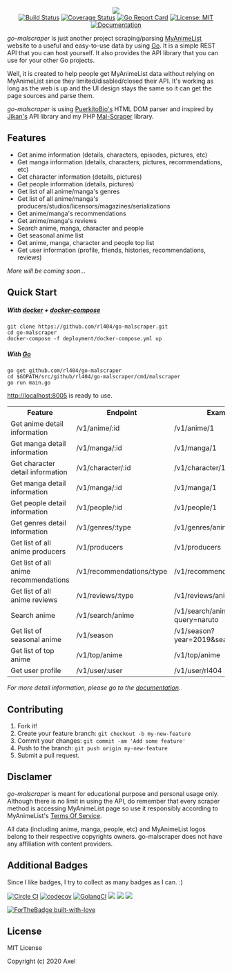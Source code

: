<p align=center>
	<img src="https://raw.githubusercontent.com/rl404/go-malscraper/master/assets/logo.png"><br>
	<a href="https://travis-ci.org/rl404/go-malscraper"><img src="https://api.travis-ci.org/rl404/go-malscraper.svg?branch=master" alt="Build Status"></a>
	<a href="https://coveralls.io/github/rl404/go-malscraper"><img src="https://coveralls.io/repos/github/rl404/go-malscraper/badge.svg" alt="Coverage Status"></a>
	<a href="https://goreportcard.com/report/github.com/rl404/go-malscraper"><img src="https://goreportcard.com/badge/github.com/rl404/go-malscraper" alt="Go Report Card"></a>
	<a href="https://opensource.org/licenses/MIT"><img src="https://img.shields.io/github/license/rl404/go-malscraper.svg" alt="License: MIT"></a>
	<a href="https://rl404.gitbook.io/go-malscraper"><img src="https://img.shields.io/badge/docs-gitbook-blue" alt="Documentation"></a>
</p>

_go-malscraper_ is just another project scraping/parsing [MyAnimeList](https://myanimelist.net/) website to a useful and easy-to-use data by using [Go](https://golang.org/). It is a simple REST API that you can host yourself. It also provides the API library that you can use for your other Go projects.

Well, it is created to help people get MyAnimeList data without relying on MyAnimeList since they limited/disabled/closed their API. It's working as long as the web is up and the UI design stays the same so it can get the page sources and parse them.

_go-malscraper_ is using [PuerkitoBio's](https://github.com/PuerkitoBio/goquery) HTML DOM parser and inspired by [Jikan's](https://github.com/jikan-me/jikan) API library and my PHP [Mal-Scraper](https://github.com/rl404/MAL-Scraper) library.

## Features
* Get anime information (details, characters, episodes, pictures, etc)
* Get manga information (details, characters, pictures, recommendations, etc)
* Get character information (details, pictures)
* Get people information (details, pictures)
* Get list of all anime/manga's genres
* Get list of all anime/manga's producers/studios/licensors/magazines/serializations
* Get anime/manga's recommendations
* Get anime/manga's reviews
* Search anime, manga, character and people
* Get seasonal anime list
* Get anime, manga, character and people top list
* Get user information (profile, friends, histories, recommendations, reviews)

_More will be coming soon..._

## Quick Start
##### With [docker](https://www.docker.com/) + [docker-compose](https://docs.docker.com/compose/)
```
git clone https://github.com/rl404/go-malscraper.git
cd go-malscraper
docker-compose -f deployment/docker-compose.yml up
```
##### With [Go](https://golang.org/)
```
go get github.com/rl404/go-malscraper
cd $GOPATH/src/github/rl404/go-malscraper/cmd/malscraper
go run main.go
```
[http://localhost:8005](http://localhost:8005) is ready to use.

<table>
	<tr>
		<th>Feature</th>
		<th>Endpoint</th>
		<th>Example</th>
	</tr>
	<tr>
		<td>Get anime detail information</td>
		<td>/v1/anime/:id</td>
		<td>/v1/anime/1</td>
	</tr>
    <tr>
		<td>Get manga detail information</td>
		<td>/v1/manga/:id</td>
		<td>/v1/manga/1</td>
	</tr>
    <tr>
		<td>Get character detail information</td>
		<td>/v1/character/:id</td>
		<td>/v1/character/1</td>
	</tr>
    <tr>
		<td>Get manga detail information</td>
		<td>/v1/manga/:id</td>
		<td>/v1/manga/1</td>
	</tr>
    <tr>
		<td>Get people detail information</td>
		<td>/v1/people/:id</td>
		<td>/v1/people/1</td>
	</tr>
    <tr>
		<td>Get genres detail information</td>
		<td>/v1/genres/:type</td>
		<td>/v1/genres/anime</td>
	</tr>
    <tr>
		<td>Get list of all anime producers</td>
		<td>/v1/producers</td>
		<td>/v1/producers</td>
	</tr>
    <tr>
		<td>Get list of all anime recommendations</td>
		<td>/v1/recommendations/:type</td>
		<td>/v1/recommendations/anime</td>
	</tr>
    <tr>
		<td>Get list of all anime reviews</td>
		<td>/v1/reviews/:type</td>
		<td>/v1/reviews/anime</td>
	</tr>
    <tr>
		<td>Search anime</td>
		<td>/v1/search/anime</td>
		<td>/v1/search/anime?query=naruto</td>
	</tr>
    <tr>
		<td>Get list of seasonal anime</td>
		<td>/v1/season</td>
		<td>/v1/season?year=2019&season=fall</td>
	</tr>
    <tr>
		<td>Get list of top anime</td>
		<td>/v1/top/anime</td>
		<td>/v1/top/anime</td>
	</tr>
    <tr>
		<td>Get user profile</td>
		<td>/v1/user/:user</td>
		<td>/v1/user/rl404</td>
	</tr>
</table>

*For more detail information, please go to the [documentation](https://rl404.gitbook.io/go-malscraper/).*

## Contributing
1. Fork it!
2. Create your feature branch: `git checkout -b my-new-feature`
3. Commit your changes: `git commit -am 'Add some feature'`
4. Push to the branch: `git push origin my-new-feature`
5. Submit a pull request.

## Disclamer
_go-malscraper_ is meant for educational purpose and personal usage only. Although there is no limit in using the API, do remember that every scraper method is accessing MyAnimeList page so use it responsibly according to MyAnimeList's [Terms Of Service](https://myanimelist.net/about/terms_of_use).

All data (including anime, manga, people, etc) and MyAnimeList logos belong to their respective copyrights owners. go-malscraper does not have any affiliation with content providers.

## Additional Badges
Since I like badges, I try to collect as many badges as I can. :)

<a href="https://circleci.com/gh/rl404/go-malscraper"><img src="https://circleci.com/gh/rl404/go-malscraper.svg?style=svg" alt="Circle CI"></a>
<a href="https://codecov.io/gh/rl404/go-malscraper"><img src="https://codecov.io/gh/rl404/go-malscraper/branch/master/graph/badge.svg" alt="codecov"></a>
<a href="https://golangci.com/r/github.com/rl404/go-malscraper"><img src="https://golangci.com/badges/github.com/rl404/go-malscraper.svg" alt="GolangCI"></a>
<a href="https://codeclimate.com/github/rl404/go-malscraper/maintainability"><img src="https://api.codeclimate.com/v1/badges/ceb1dee23a8c08aacb5a/maintainability" /></a>
<a href="https://codeclimate.com/github/rl404/go-malscraper/test_coverage"><img src="https://api.codeclimate.com/v1/badges/ceb1dee23a8c08aacb5a/test_coverage" /></a>
<a href="https://www.codacy.com/manual/rl404/go-malscraper?utm_source=github.com&amp;utm_medium=referral&amp;utm_content=rl404/go-malscraper&amp;utm_campaign=Badge_Grade"><img src="https://api.codacy.com/project/badge/Grade/ccef4351408c40e38af9a0f47d6d9195"/></a>

<a href="https://github.com/rl404"><img src="https://forthebadge.com/images/badges/built-with-love.svg" alt="ForTheBadge built-with-love"></a>

## License
MIT License

Copyright (c) 2020 Axel